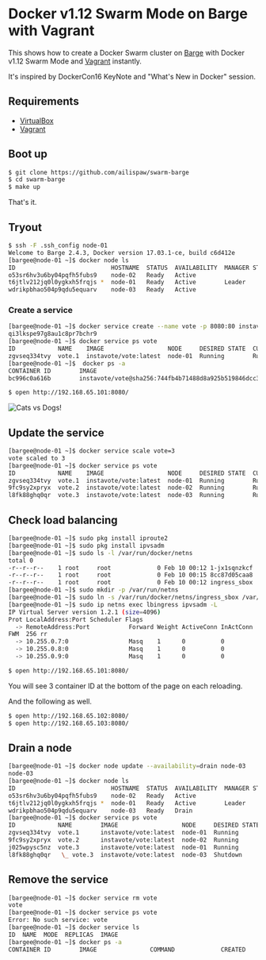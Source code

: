 # Docker v1.12 Swarm Mode on Barge with Vagrant

This shows how to create a Docker Swarm cluster on [Barge](https://atlas.hashicorp.com/ailispaw/boxes/barge) with Docker v1.12 Swarm Mode and [Vagrant](https://www.vagrantup.com/) instantly.

It's inspired by DockerCon16 KeyNote and "What's New in Docker" session.

## Requirements

- [VirtualBox](https://www.virtualbox.org/)
- [Vagrant](https://www.vagrantup.com/)

## Boot up

```bash
$ git clone https://github.com/ailispaw/swarm-barge
$ cd swarm-barge
$ make up
```

That's it.

## Tryout

```bash
$ ssh -F .ssh_config node-01
Welcome to Barge 2.4.3, Docker version 17.03.1-ce, build c6d412e
[bargee@node-01 ~]$ docker node ls
ID                           HOSTNAME  STATUS  AVAILABILITY  MANAGER STATUS
o53sr6hv3u6by04pqfh5fubs9    node-02   Ready   Active
t6jtlv212jq0l0ygkxh5frqjs *  node-01   Ready   Active        Leader
wdrikpbhao504p9qdu5equarv    node-03   Ready   Active
```

### Create a service

```bash
[bargee@node-01 ~]$ docker service create --name vote -p 8080:80 instavote/vote
qi3lkspe97g8au1c8pr7bchr9
[bargee@node-01 ~]$ docker service ps vote
ID            NAME    IMAGE                  NODE     DESIRED STATE  CURRENT STATE           ERROR  PORTS
zgvseq334tvy  vote.1  instavote/vote:latest  node-01  Running        Running 15 seconds ago
[bargee@node-01 ~]$  docker ps -a
CONTAINER ID        IMAGE                                                                                    COMMAND                  CREATED             STATUS              PORTS               NAMES
bc996c0a616b        instavote/vote@sha256:744fb4b71488d8a925b519846dcc3b4463bde829457e912bd47ef8da36a93bd6   "gunicorn app:app ..."   40 seconds ago      Up 39 seconds       80/tcp              vote.1.zgvseq334tvya915aat5wtrvn
```

```bash
$ open http://192.168.65.101:8080/
```

![Cats vs Dogs!](https://65.media.tumblr.com/7219623b72287a3f2593c7c279cb8c41/tumblr_o9p000HMuk1u7n3kzo1_1280.png)

## Update the service

```bash
[bargee@node-01 ~]$ docker service scale vote=3
vote scaled to 3
[bargee@node-01 ~]$ docker service ps vote
ID            NAME    IMAGE                  NODE     DESIRED STATE  CURRENT STATE               ERROR  PORTS
zgvseq334tvy  vote.1  instavote/vote:latest  node-01  Running        Running about a minute ago
9fc9sy2xpryx  vote.2  instavote/vote:latest  node-02  Running        Running 7 seconds ago
l8fk88ghq0qr  vote.3  instavote/vote:latest  node-03  Running        Running 1 second ago
```

## Check load balancing

```bash
[bargee@node-01 ~]$ sudo pkg install iproute2
[bargee@node-01 ~]$ sudo pkg install ipvsadm
[bargee@node-01 ~]$ sudo ls -l /var/run/docker/netns
total 0
-r--r--r--    1 root     root             0 Feb 10 00:12 1-jx1sqnzkcf
-r--r--r--    1 root     root             0 Feb 10 00:15 8cc87d05caa8
-r--r--r--    1 root     root             0 Feb 10 00:12 ingress_sbox
[bargee@node-01 ~]$ sudo mkdir -p /var/run/netns
[bargee@node-01 ~]$ sudo ln -s /var/run/docker/netns/ingress_sbox /var/run/netns/lbingress
[bargee@node-01 ~]$ sudo ip netns exec lbingress ipvsadm -L
IP Virtual Server version 1.2.1 (size=4096)
Prot LocalAddress:Port Scheduler Flags
  -> RemoteAddress:Port           Forward Weight ActiveConn InActConn
FWM  256 rr
  -> 10.255.0.7:0                 Masq    1      0          0
  -> 10.255.0.8:0                 Masq    1      0          0
  -> 10.255.0.9:0                 Masq    1      0          0
```

```bash
$ open http://192.168.65.101:8080/
```

You will see 3 container ID at the bottom of the page on each reloading.

And the following as well.

```bash
$ open http://192.168.65.102:8080/
$ open http://192.168.65.103:8080/
```

## Drain a node

```bash
[bargee@node-01 ~]$ docker node update --availability=drain node-03
node-03
[bargee@node-01 ~]$ docker node ls
ID                           HOSTNAME  STATUS  AVAILABILITY  MANAGER STATUS
o53sr6hv3u6by04pqfh5fubs9    node-02   Ready   Active
t6jtlv212jq0l0ygkxh5frqjs *  node-01   Ready   Active        Leader
wdrikpbhao504p9qdu5equarv    node-03   Ready   Drain
[bargee@node-01 ~]$ docker service ps vote
ID            NAME        IMAGE                  NODE     DESIRED STATE  CURRENT STATE               ERROR  PORTS
zgvseq334tvy  vote.1      instavote/vote:latest  node-01  Running        Running 2 minutes ago
9fc9sy2xpryx  vote.2      instavote/vote:latest  node-02  Running        Running about a minute ago
j025wpysc5nz  vote.3      instavote/vote:latest  node-01  Running        Running 15 seconds ago
l8fk88ghq0qr   \_ vote.3  instavote/vote:latest  node-03  Shutdown       Shutdown 15 seconds ago
```

## Remove the service

```bash
[bargee@node-01 ~]$ docker service rm vote
vote
[bargee@node-01 ~]$ docker service ps vote
Error: No such service: vote
[bargee@node-01 ~]$ docker service ls
ID  NAME  MODE  REPLICAS  IMAGE
[bargee@node-01 ~]$ docker ps -a
CONTAINER ID        IMAGE               COMMAND             CREATED             STATUS              PORTS               NAMES
```
